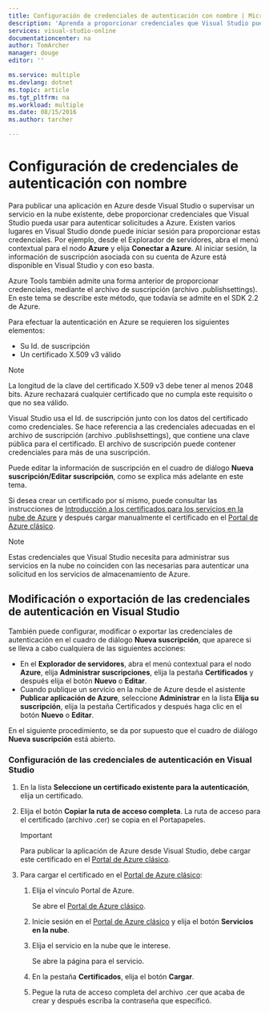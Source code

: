 ```yaml
---
title: Configuración de credenciales de autenticación con nombre | Microsoft Docs
description: 'Aprenda a proporcionar credenciales que Visual Studio pueda usar para autenticar solicitudes a Azure para publicar una aplicación en Azure desde Visual Studio o para supervisar un servicio en la nube existente. '
services: visual-studio-online
documentationcenter: na
author: TomArcher
manager: douge
editor: ''

ms.service: multiple
ms.devlang: dotnet
ms.topic: article
ms.tgt_pltfrm: na
ms.workload: multiple
ms.date: 08/15/2016
ms.author: tarcher

---
```

# Configuración de credenciales de autenticación con nombre
Para publicar una aplicación en Azure desde Visual Studio o supervisar un servicio en la nube existente, debe proporcionar credenciales que Visual Studio pueda usar para autenticar solicitudes a Azure. Existen varios lugares en Visual Studio donde puede iniciar sesión para proporcionar estas credenciales. Por ejemplo, desde el Explorador de servidores, abra el menú contextual para el nodo **Azure** y elija **Conectar a Azure**. Al iniciar sesión, la información de suscripción asociada con su cuenta de Azure está disponible en Visual Studio y con eso basta.

Azure Tools también admite una forma anterior de proporcionar credenciales, mediante el archivo de suscripción (archivo .publishsettings). En este tema se describe este método, que todavía se admite en el SDK 2.2 de Azure.

Para efectuar la autenticación en Azure se requieren los siguientes elementos:

* Su Id. de suscripción
* Un certificado X.509 v3 válido

> [!NOTE]
> La longitud de la clave del certificado X.509 v3 debe tener al menos 2048 bits. Azure rechazará cualquier certificado que no cumpla este requisito o que no sea válido.
> 
> 

Visual Studio usa el Id. de suscripción junto con los datos del certificado como credenciales. Se hace referencia a las credenciales adecuadas en el archivo de suscripción (archivo .publishsettings), que contiene una clave pública para el certificado. El archivo de suscripción puede contener credenciales para más de una suscripción.

Puede editar la información de suscripción en el cuadro de diálogo **Nueva suscripción/Editar suscripción**, como se explica más adelante en este tema.

Si desea crear un certificado por sí mismo, puede consultar las instrucciones de [Introducción a los certificados para los servicios en la nube de Azure](https://msdn.microsoft.com/library/windowsazure/gg551722.aspx) y después cargar manualmente el certificado en el [Portal de Azure clásico](http://go.microsoft.com/fwlink/?LinkID=213885).

> [!NOTE]
> Estas credenciales que Visual Studio necesita para administrar sus servicios en la nube no coinciden con las necesarias para autenticar una solicitud en los servicios de almacenamiento de Azure.
> 
> 

## Modificación o exportación de las credenciales de autenticación en Visual Studio
También puede configurar, modificar o exportar las credenciales de autenticación en el cuadro de diálogo **Nueva suscripción**, que aparece si se lleva a cabo cualquiera de las siguientes acciones:

* En el **Explorador de servidores**, abra el menú contextual para el nodo **Azure**, elija **Administrar suscripciones**, elija la pestaña **Certificados** y después elija el botón **Nuevo** o **Editar**.
* Cuando publique un servicio en la nube de Azure desde el asistente **Publicar aplicación de Azure**, seleccione **Administrar** en la lista **Elija su suscripción**, elija la pestaña Certificados y después haga clic en el botón **Nuevo** o **Editar**.

En el siguiente procedimiento, se da por supuesto que el cuadro de diálogo **Nueva suscripción** está abierto.

### Configuración de las credenciales de autenticación en Visual Studio
1. En la lista **Seleccione un certificado existente para la autenticación**, elija un certificado.
2. Elija el botón **Copiar la ruta de acceso completa**. La ruta de acceso para el certificado (archivo .cer) se copia en el Portapapeles.
   
   > [!IMPORTANT]
   > Para publicar la aplicación de Azure desde Visual Studio, debe cargar este certificado en el [Portal de Azure clásico](http://go.microsoft.com/fwlink/?LinkID=213885).
   > 
   > 
3. Para cargar el certificado en el [Portal de Azure clásico](http://go.microsoft.com/fwlink/?LinkID=213885):
   
   1. Elija el vínculo Portal de Azure.
      
        Se abre el [Portal de Azure clásico](http://go.microsoft.com/fwlink/?LinkID=213885).
   2. Inicie sesión en el [Portal de Azure clásico](http://go.microsoft.com/fwlink/?LinkID=213885) y elija el botón **Servicios en la nube**.
   3. Elija el servicio en la nube que le interese.
      
       Se abre la página para el servicio.
   4. En la pestaña **Certificados**, elija el botón **Cargar**.
   5. Pegue la ruta de acceso completa del archivo .cer que acaba de crear y después escriba la contraseña que especificó.

<!---HONumber=AcomDC_0817_2016-->